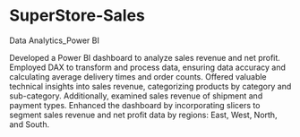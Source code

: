# SuperStore-Sales
Data Analytics_Power BI

Developed a Power BI dashboard to analyze sales revenue and net profit.
Employed DAX to transform and process data, ensuring data accuracy
and calculating average delivery times and order counts.
Offered valuable technical insights into sales revenue, categorizing
products by category and sub-category. Additionally, examined sales revenue of shipment and payment types.
Enhanced the dashboard by incorporating slicers to segment sales revenue and net profit data by regions: East, West, North, and South.
